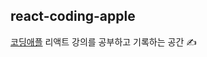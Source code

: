 ## react-coding-apple

[코딩애플](https://online.codingapple.com/course/react-basic) 리액트 강의를 공부하고 기록하는 공간 ✍

